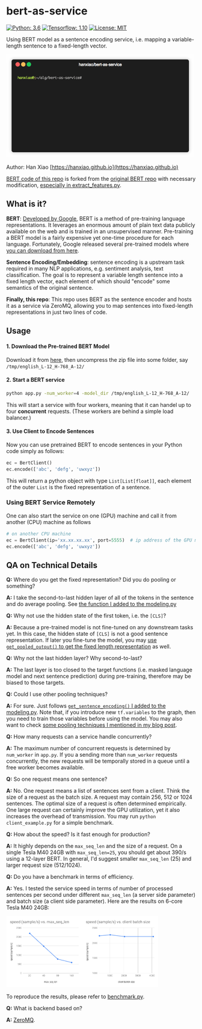 # bert-as-service

[![Python: 3.6](https://img.shields.io/badge/Python-3.6-brightgreen.svg)](https://opensource.org/licenses/MIT)    [![Tensorflow: 1.10](https://img.shields.io/badge/Tensorflow-1.10-brightgreen.svg)](https://opensource.org/licenses/MIT)  [![License: MIT](https://img.shields.io/badge/License-MIT-yellow.svg)](https://opensource.org/licenses/MIT)

Using BERT model as a sentence encoding service, i.e. mapping a variable-length sentence to a fixed-length vector.

<img src=".github/demo.gif" width="500">

Author: Han Xiao [https://hanxiao.github.io](https://hanxiao.github.io)

[BERT code of this repo](bert/) is forked from the [original BERT repo]((https://github.com/google-research/bert)) with necessary modification, [especially in extract_features.py](bert/extract_features.py).


## What is it?

**BERT**: [Developed by Google](https://github.com/google-research/bert), BERT is a method of pre-training language representations. It leverages an enormous amount of plain text data publicly available on the web and is trained in an unsupervised manner. Pre-training a BERT model is a fairly expensive yet one-time procedure for each language. Fortunately, Google released several pre-trained models where [you can download from here](https://github.com/google-research/bert#pre-trained-models).


**Sentence Encoding/Embedding**: sentence encoding is a upstream task required in many NLP applications, e.g. sentiment analysis, text classification. The goal is to represent a variable length sentence into a fixed length vector, each element of which should "encode" some semantics of the original sentence.

**Finally, this repo**: This repo uses BERT as the sentence encoder and hosts it as a service via ZeroMQ, allowing you to map sentences into fixed-length representations in just two lines of code. 

## Usage

#### 1. Download the Pre-trained BERT Model
Download it from [here](https://github.com/google-research/bert#pre-trained-models), then uncompress the zip file into some folder, say `/tmp/english_L-12_H-768_A-12/`


#### 2. Start a BERT service
```bash
python app.py -num_worker=4 -model_dir /tmp/english_L-12_H-768_A-12/
```
This will start a service with four workers, meaning that it can handel up to four **concurrent** requests. (These workers are behind a simple load balancer.)

#### 3. Use Client to Encode Sentences
Now you can use pretrained BERT to encode sentences in your Python code simply as follows:
```python
ec = BertClient()
ec.encode(['abc', 'defg', 'uwxyz'])
```
This will return a python object with type `List[List[float]]`, each element of the outer `List` is the fixed representation of a sentence.

### Using BERT Service Remotely
One can also start the service on one (GPU) machine and call it from another (CPU) machine as follows

```python
# on another CPU machine
ec = BertClient(ip='xx.xx.xx.xx', port=5555)  # ip address of the GPU machine
ec.encode(['abc', 'defg', 'uwxyz'])
```
 
## QA on Technical Details

**Q:** Where do you get the fixed representation? Did you do pooling or something?

**A:** I take the second-to-last hidden layer of all of the tokens in the sentence and do average pooling. See [the function I added to the modeling.py](bert/modeling.py#L236)

**Q:** Why not use the hidden state of the first token, i.e. the `[CLS]`?

**A:** Because a pre-trained model is not fine-tuned on any downstream tasks yet. In this case, the hidden state of `[CLS]` is not a good sentence representation. If later you fine-tune the model, you may [use `get_pooled_output()` to get the fixed length representation](bert/modeling.py#L224) as well.

**Q:** Why not the last hidden layer? Why second-to-last?

**A:** The last layer is too closed to the target functions (i.e. masked language model and next sentence prediction) during pre-training, therefore may be biased to those targets.

**Q:** Could I use other pooling techniques?

**A:** For sure. Just follows [`get_sentence_encoding()` I added to the modeling.py](bert/modeling.py#L236). Note that, if you introduce new `tf.variables` to the graph, then you need to train those variables before using the model. You may also want to check [some pooling techniques I mentioned in my blog post](https://hanxiao.github.io/2018/06/24/4-Encoding-Blocks-You-Need-to-Know-Besides-LSTM-RNN-in-Tensorflow/#pooling-block).

**Q:** How many requests can a service handle concurrently?

**A:** The maximum number of concurrent requests is determined by `num_worker` in `app.py`. If you a sending more than `num_worker` requests concurrently, the new requests will be temporally stored in a queue until a free worker becomes available.

**Q:** So one request means one sentence?

**A:** No. One request means a list of sentences sent from a client. Think the size of a request as the batch size. A request may contain 256, 512 or 1024 sentences. The optimal size of a request is often determined empirically. One large request can certainly improve the GPU utilization, yet it also increases the overhead of transmission. You may run `python client_example.py` for a simple benchmark.

**Q:** How about the speed? Is it fast enough for production?

**A:** It highly depends on the `max_seq_len` and the size of a request. On a single Tesla M40 24GB with `max_seq_len=25`, you should get about 390/s using a 12-layer BERT. In general, I'd suggest smaller `max_seq_len` (25) and larger request size (512/1024).

**Q:** Do you have a benchmark in terms of efficiency.

**A:** Yes. I tested the service speed in terms of number of processed sentences per second under different `max_seq_len` (a server side parameter) and batch size (a client side parameter). Here are the results on 6-core Tesla M40 24GB:

<img src=".github/benchmark1.png" width="40%"><img src=".github/benchmark2.png" width="40%">

To reproduce the results, please refer to [benchmark.py](benchmark.py).

**Q:** What is backend based on?

**A:** [ZeroMQ](http://zeromq.org/).

 






